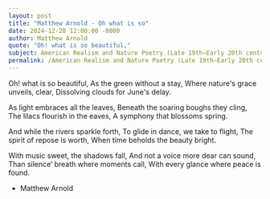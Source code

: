 ```yaml
---
layout: post
title: "Matthew Arnold - Oh what is so"
date: 2024-12-28 12:00:00 -0000
author: Matthew Arnold
quote: "Oh! what is so beautiful,"
subject: American Realism and Nature Poetry (Late 19th–Early 20th century)
permalink: /American Realism and Nature Poetry (Late 19th–Early 20th century)/Matthew Arnold/Matthew Arnold - Oh what is so
---
```


Oh! what is so beautiful,
As the green without a stay,
Where nature's grace unveils, clear,
Dissolving clouds for June's delay.

As light embraces all the leaves,
Beneath the soaring boughs they cling,
The lilacs flourish in the eaves,
A symphony that blossoms spring.

And while the rivers sparkle forth,
To glide in dance, we take to flight,
The spirit of repose is worth,
When time beholds the beauty bright.

With music sweet, the shadows fall,
And not a voice more dear can sound,
Than silence’ breath where moments call,
With every glance where peace is found.

- Matthew Arnold
